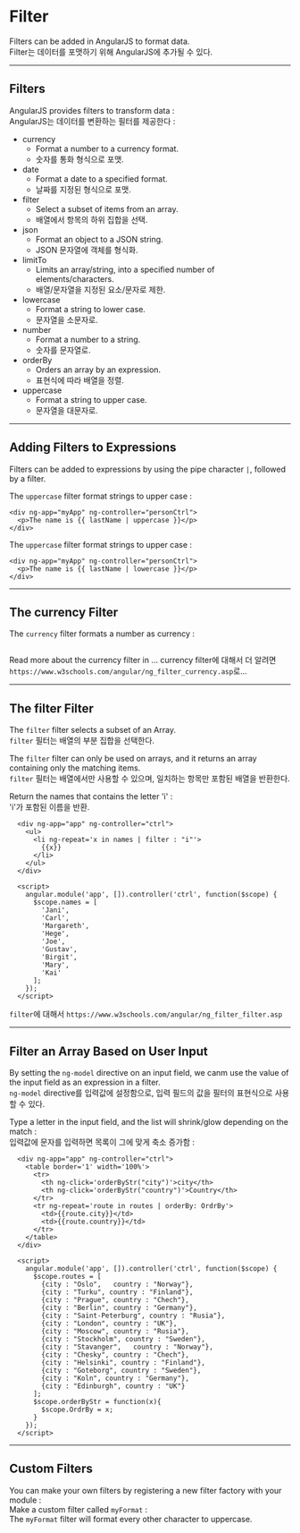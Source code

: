 # Filter
Filters can be added in AngularJS to format data.  
Filter는 데이터를 포맷하기 위해 AngularJS에 추가될 수 있다.  
  
---------------------
## Filters
AngularJS provides filters to transform data :  
AngularJS는 데이터를 변환하는 필터를 제공한다 :  
  
- currency
  - Format a number to a currency format.
  - 숫자를 통화 형식으로 포맷.
- date
  - Format a date to a specified format.
  - 날짜를 지정된 형식으로 포맷.
- filter
  - Select a subset of items from an array.
  - 배열에서 항목의 하위 집합을 선택.
- json
  - Format an object to a JSON string.
  - JSON 문자열에 객체를 형식화.
- limitTo
  - Limits an array/string, into a specified number of elements/characters.
  - 배열/문자열을 지정된 요소/문자로 제한.
- lowercase
  - Format a string to lower case.
  - 문자열을 소문자로.
- number
  - Format a number to a string.
  - 숫자를 문자열로.
- orderBy
  - Orders an array by an expression.
  - 표현식에 따라 배열을 정렬.
- uppercase
  - Format a string to upper case.
  - 문자열을 대문자로.
  
---------------------
## Adding Filters to Expressions
Filters can be added to expressions by using the pipe character `|`, followed by a filter.  
  
The `uppercase` filter format strings to upper case :  
  
```
<div ng-app="myApp" ng-controller="personCtrl">
  <p>The name is {{ lastName | uppercase }}</p>
</div>
```
The `uppercase` filter format strings to upper case :  
  
```
<div ng-app="myApp" ng-controller="personCtrl">
  <p>The name is {{ lastName | lowercase }}</p>
</div>
```
  
---------------------
## The currency Filter
The `currency` filter formats a number as currency :  
  
```
```
Read more about the currency filter in ...
currency filter에 대해서 더 알려면 `https://www.w3schools.com/angular/ng_filter_currency.asp`로...
  
---------------------
## The filter Filter
The `filter` filter selects a subset of an Array.  
`filter` 필터는 배열의 부분 집합을 선택한다.  
  
The `filter` filter can only be used on arrays, and it returns an array containing only the matching items.  
`filter` 필터는 배열에서만 사용할 수 있으며, 일치하는 항목만 포함된 배열을 반환한다.  
  
Return the names that contains the letter 'i' :  
'i'가 포함된 이름을 반환.
```
  <div ng-app="app" ng-controller="ctrl">
    <ul>
      <li ng-repeat='x in names | filter : "i"'>
        {{x}}
      </li>
    </ul>
  </div>
    
  <script>
    angular.module('app', []).controller('ctrl', function($scope) {
      $scope.names = [
        'Jani',
        'Carl',
        'Margareth',
        'Hege',
        'Joe',
        'Gustav',
        'Birgit',
        'Mary',
        'Kai'
      ];
    });
  </script>
```
  
`filter`에 대해서 `https://www.w3schools.com/angular/ng_filter_filter.asp`  
  
---------------------
## Filter an Array Based on User Input
By setting the `ng-model` directive on an input field, we canm use the value of the input field as an expression in a filter.  
`ng-model` directive를 입력값에 설정함으로, 입력 필드의 값을 필터의 표현식으로 사용할 수 있다.  
  
Type a letter in the input field, and the list will shrink/glow depending on the match :  
입력값에 문자를 입력하면 목록이 그에 맞게 축소 증가함 :  
  
```
  <div ng-app="app" ng-controller="ctrl">
    <table border='1' width='100%'>
      <tr>
        <th ng-click='orderByStr("city")'>city</th>
        <th ng-click='orderByStr("country")'>Country</th>
      </tr>
      <tr ng-repeat='route in routes | orderBy: OrdrBy'>
        <td>{{route.city}}</td>
        <td>{{route.country}}</td>
      </tr>
    </table>
  </div>
    
  <script>
    angular.module('app', []).controller('ctrl', function($scope) {
      $scope.routes = [
        {city : "Oslo",   country : "Norway"},
        {city : "Turku", country : "Finland"},
        {city : "Prague", country : "Chech"},
        {city : "Berlin", country : "Germany"},
        {city : "Saint-Peterburg", country : "Rusia"},
        {city : "London", country : "UK"},
        {city : "Moscow", country : "Rusia"},
        {city : "Stockholm", country : "Sweden"},
        {city : "Stavanger",   country : "Norway"},
        {city : "Chesky", country : "Chech"},
        {city : "Helsinki", country : "Finland"},
        {city : "Goteborg", country : "Sweden"},
        {city : "Koln", country : "Germany"},
        {city : "Edinburgh", country : "UK"}
      ];
      $scope.orderByStr = function(x){
        $scope.OrdrBy = x;
      }
    });
  </script>
```
  
---------------------
## Custom Filters
You can make your own filters by registering a new filter factory with your module :  
Make a custom filter called `myFormat` :  
The `myFormat` filter will format every other character to uppercase.  
  
```
```